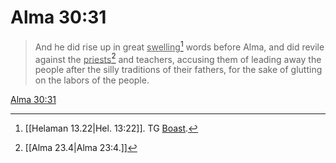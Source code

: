 # Alma 30:31

> And he did rise up in great <u>swelling</u>[^a] words before Alma, and did revile against the <u>priests</u>[^b] and teachers, accusing them of leading away the people after the silly traditions of their fathers, for the sake of glutting on the labors of the people.

[Alma 30:31](https://www.churchofjesuschrist.org/study/scriptures/bofm/alma/30?lang=eng&id=p31#p31)


[^a]: [[Helaman 13.22|Hel. 13:22]]. TG [Boast](https://www.churchofjesuschrist.org/study/scriptures/tg/boast?lang=eng).
[^b]: [[Alma 23.4|Alma 23:4.]]
